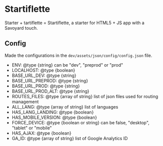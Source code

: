 # Startiflette
Starter + tartiflette = Startiflette, a starter for HTML5 + JS app with a Savoyard touch.



## Config
Made the configurations in the `dev/assets/json/config/config.json` file.

* ENV: @type {string} can be "dev", "preprod" or "prod"
* LOCALHOST: @type {boolean}
* BASE_URL_DEV: @type {string}
* BASE_URL_PREPROD: @type {string}
* BASE_URL_PROD: @type {string}
* BASE_URL_PROD_ALT: @type {string}
* ROUTES_FILES: @type {array of string} list of json files used for routing management
* ALL_LANG: @type {array of string} list of languages
* HAS_LANG_LANDING: @type {boolean}
* HAS_MOBILE_VERSION: @type {boolean}
* FORCE_DEVICE: @type {boolean or string} can be false, "desktop", "tablet" or "mobile"
* HAS_AJAX: @type {boolean}
* GA_ID: @type {array of string} list of Google Analytics ID